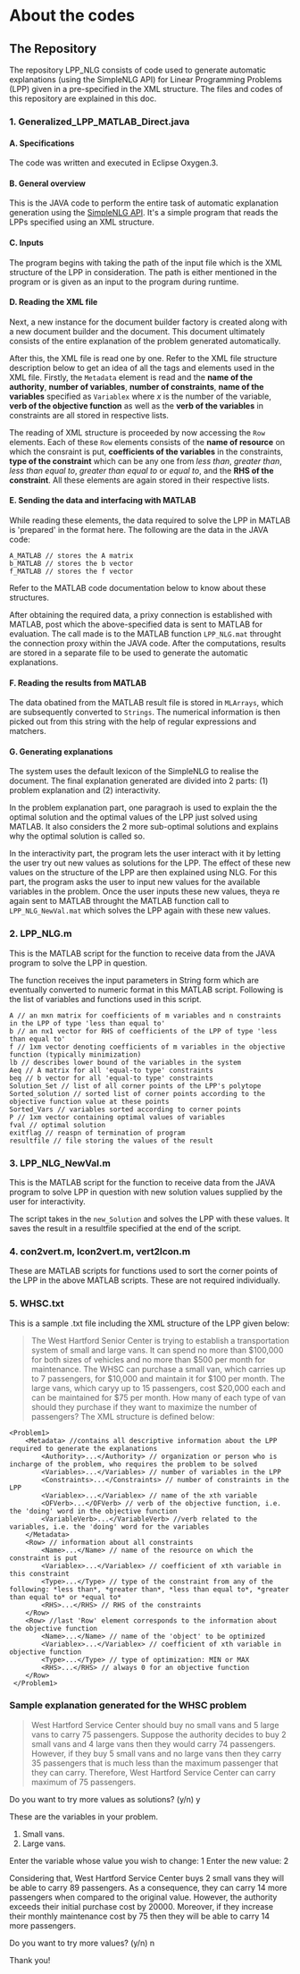 # About the codes
## The Repository
The repository LPP_NLG consists of code used to generate automatic explanations (using the SimpleNLG API) for Linear Programming Problems (LPP) given in a pre-specified in the XML structure. The files and codes of this repository are explained in this doc.
### 1. Generalized_LPP_MATLAB_Direct.java
#### A. Specifications
The code was written and executed in Eclipse Oxygen.3.
#### B. General overview
This is the JAVA code to perform the entire task of automatic explanation generation using the [SimpleNLG API](https://github.com/simplenlg/simplenlg). It's a simple program that reads the LPPs specified using an XML structure.
#### C. Inputs
The program begins with taking the path of the input file which is the XML structure of the LPP in consideration. The path is either mentioned in the program or is given as an input to the program during runtime.
#### D. Reading the XML file
Next, a new instance for the document builder factory is created along with a new document builder and the document. This document ultimately consists of the entire explanation of the problem generated automatically.

After this, the XML file is read one by one. Refer to the XML file structure description below to get an idea of all the tags and elements used in the XML file. Firstly, the `Metadata` element is read and the **name of the authority**, **number of variables**, **number of constraints**, **name of the variables** specified as `Variablex` where *x* is the number of the variable, **verb of the objective function** as well as the **verb of the variables** in constraints are all stored in respective lists.

The reading of XML structure is proceeded by now accessing the `Row` elements. Each of these `Row` elements consists of the **name of resource** on which the consraint is put, **coefficients of the variables** in the constraints, **type of the constraint** which can be any one from *less than*, *greater than*, *less than equal to*, *greater than equal to* or *equal to*, and the  **RHS of the constraint**. All these elements are again stored in their respective lists.
#### E. Sending the data and interfacing with MATLAB
While reading these elements, the data required to solve the LPP in MATLAB is 'prepared' in the format here. The following are the data in the JAVA code:
```
A_MATLAB // stores the A matrix
b_MATLAB // stores the b vector
f_MATLAB // stores the f vector
```
Refer to the MATLAB code documentation below to know about these structures.

After obtaining the required data, a prixy connection is established with MATLAB, post which the above-specified data is sent to MATLAB for evaluation. The call made is to the MATLAB function `LPP_NLG.mat` throught the connection proxy within the JAVA code. After the computations, results are stored in a separate file to be used to generate the automatic explanations.
#### F. Reading the results from MATLAB
The data obatined from the MATLAB result file is stored in `MLArrays`, which are subsequently converted to `Strings`. The numerical information is then picked out from this string with the help of regular expressions and matchers.
#### G. Generating explanations
The system uses the default lexicon of the SimpleNLG to realise the document. The final explanation generated are divided into 2 parts:  (1) problem explanation and (2) interactivity.

In the problem explanation part, one paragraoh is used to explain the the optimal solution and the optimal values of the LPP just solved using MATLAB. It also considers the 2 more sub-optimal solutions and explains why the optimal solution is called so.

In the interactivity part, the program lets the user interact with it by letting the user try out new values as solutions for the LPP. The effect of these new values on the structure of the LPP are then explained using NLG. For this part, the program asks the user to input new values for the available variables in the problem. Once the user inputs these new values, theya re again sent to MATLAB throught the MATLAB function call to `LPP_NLG_NewVal.mat` which solves the LPP again with these new values.
### 2. LPP_NLG.m
This is the MATLAB script for the function to receive data from the JAVA program to solve the LPP in question.

The function receives the input parameters in String form which are eventually converted to numeric format in this MATLAB script. Following is the list of variables and functions used in this script.
```
A // an mxn matrix for coefficients of m variables and n constraints in the LPP of type 'less than equal to'
b // an nx1 vector for RHS of coefficients of the LPP of type 'less than equal to'
f // 1xm vector denoting coefficients of m variables in the objective function (typically minimization)
lb // describes lower bound of the variables in the system
Aeq // A matrix for all 'equal-to type' constraints
beq // b vector for all 'equal-to type' constraints
Solution_Set // list of all corner points of the LPP's polytope
Sorted_solution // sorted list of corner points according to the objective function value at these points
Sorted_Vars // variables sorted according to corner points
P // 1xm vector containing optimal values of variables
fval // optimal solution
exitflag // reaspn of termination of program
resultfile // file storing the values of the result
```
### 3. LPP_NLG_NewVal.m
This is the MATLAB script for the function to receive data from the JAVA program to solve LPP in question with new solution values supplied by the user for interactivity.

The script takes in the `new_Solution` and solves the LPP with these values. It saves the result in a resultfile specified at the end of the script.
### 4. con2vert.m, lcon2vert.m, vert2lcon.m
These are MATLAB scripts for functions used to sort the corner points of the LPP in the above MATLAB scripts. These are not required individually.
### 5. WHSC.txt
This is a sample .txt file including the XML structure of the LPP given below:
> The West Hartford Senior Center is trying to establish a transportation system of small and large vans. It can spend no more than $100,000 for both sizes of vehicles and no more than $500 per month for maintenance. The WHSC can purchase a small van, which carries up to 7 passengers, for $10,000 and maintain it for $100 per month. The large vans, which caryy up to 15 passengers, cost $20,000 each and can be maintained for $75 per month. How many of each type of van should they purchase if they want to maximize the number of passengers?
The XML structure is defined below:
```
<Problem1>
    <Metadata> //contains all descriptive information about the LPP required to generate the explanations
        <Authority>...</Authority> // organization or person who is incharge of the problem, who requires the problem to be solved
        <Variables>...</Variables> // number of variables in the LPP
        <Constraints>...</Constraints> // number of constraints in the LPP
        <Variablex>...</Variablex> // name of the xth variable
        <OFVerb>...</OFVerb> // verb of the objective function, i.e. the 'doing' word in the objective function
        <VariableVerb>...</VariableVerb> //verb related to the variables, i.e. the 'doing' word for the variables
    </Metadata>
    <Row> // information about all constraints
        <Name>...</Name> // name of the resource on which the constraint is put
        <Variablex>...</Variablex> // coefficient of xth variable in this constraint
        <Type>...</Type> // type of the constraint from any of the following: *less than*, *greater than*, *less than equal to*, *greater than equal to* or *equal to*
        <RHS>...</RHS> // RHS of the constraints
    </Row>
    <Row> //last 'Row' element corresponds to the information about the objective function
        <Name>...</Name> // name of the 'object' to be optimized
        <Variablex>...</Variablex> // coefficient of xth variable in objective function
        <Type>...</Type> // type of optimization: MIN or MAX
        <RHS>...</RHS> // always 0 for an objective function
    </Row>
 </Problem1>
```
### Sample explanation generated for the WHSC problem
>West Hartford Service Center should buy no small vans and 5 large vans to carry 75 passengers. Suppose the authority decides to buy 2 small vans and 4 large vans then they would carry 74 passengers. However, if they buy 5 small vans and no large vans then they carry 35 passengers that is much less than the maximum passenger that they can carry. Therefore, West Hartford Service Center can carry maximum of 75 passengers.

Do you want to try more values as solutions? (y/n) y

These are the variables in your problem.
1. Small vans.
2. Large vans.

Enter the variable whose value you wish to change: 1
Enter the new value: 2

Considering that, West Hartford Service Center buys 2 small vans they will be able to carry 89 passengers. As a consequence, they can carry 14 more passengers when compared to the original value.
However, the authority exceeds their initial purchase cost by 20000. Moreover, if they increase their monthly maintenance cost by 75 then they will be able to carry 14 more passengers.

Do you want to try more values? (y/n) n

Thank you!
